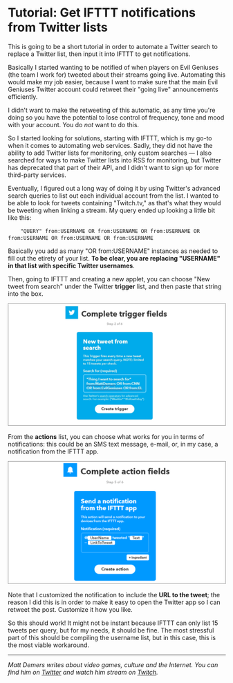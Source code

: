 # Tutorial: Get IFTTT notifications from Twitter lists

This is going to be a short tutorial in order to automate a Twitter search to replace a Twitter list, then input it into IFTTT to get notifications.

Basically I started wanting to be notified of when players on Evil Geniuses (the team I work for) tweeted about their streams going live. Automating this would make my job easier, because I want to make sure that the main Evil Geniuses Twitter account could retweet their "going live" announcements efficiently.

I didn't want to make the retweeting of this automatic, as any time you're doing so you have the potential to lose control of frequency, tone and mood with your account. You do *not* want to do this.

So I started looking for solutions, starting with IFTTT, which is my go-to when it comes to automating web services. Sadly, they did not have the ability to add Twitter lists for monitoring, only custom searches — I also searched for ways to make Twitter lists into RSS for monitoring, but Twitter has deprecated that part of their API, and I didn't want to sign up for more third-party services.

Eventually, I figured out a long way of doing it by using Twitter's advanced search queries to list out each individual account from the list. I wanted to be able to look for tweets containing "Twitch.tv," as that's what they would be tweeting when linking a stream. My query ended up looking a little bit like this:

        "QUERY" from:USERNAME OR from:USERNAME OR from:USERNAME OR from:USERNAME OR from:USERNAME OR from:USERNAME 

Basically you add as many "OR from:USERNAME" instances as needed to fill out the etirety of your list. **To be clear, you are replacing "USERNAME" in that list with specific Twitter usernames**.

Then, going to IFTTT and creating a new applet, you can choose "New tweet from search" under the Twitter **trigger** list, and then paste that string into the box.

![IFTTT Tutorial Step 1](https://github.com/MattDemers/tutorials/blob/master/images/IFTTT%20Twitter%20List%20Tutorial/1_IFTTT.png?raw=true)

From the **actions** list, you can choose what works for you in terms of notifications: this could be an SMS text message, e-mail, or, in my case, a notification from the IFTTT app.

![IFTTT Tutorial Step 2](https://github.com/MattDemers/tutorials/blob/master/images/IFTTT%20Twitter%20List%20Tutorial/2_Action.png?raw=true)

Note that I customized the notification to include the **URL to the tweet**; the reason I did this is in order to make it easy to open the Twitter app so I can retweet the post. Customize it how you like.

So this should work! It might not be instant because IFTTT can only list 15 tweets per query, but for my needs, it should be fine. The most stressful part of this should be compiling the username list, but in this case, this is the most viable workaround.

<hr><p><em>Matt Demers writes about video games, culture and the Internet. You can find him on <a href="http://twitter.com/mattdemers" target="_blank">Twitter</a> and watch him stream on <a href="http://twitch.tv/mattdemers" target="_blank">Twitch</a>.
